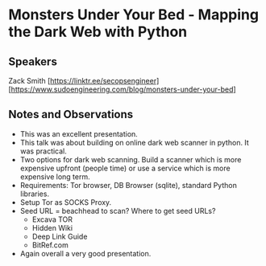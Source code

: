 # Monsters Under Your Bed - Mapping the Dark Web with Python

## Speakers

Zack Smith [https://linktr.ee/secopsengineer] [https://www.sudoengineering.com/blog/monsters-under-your-bed]

## Notes and Observations

- This was an excellent presentation.
- This talk was about building on online dark web scanner in python. It was practical.
- Two options for dark web scanning. Build a scanner which is more expensive upfront (people time) or use a service which is more expensive long term.
- Requirements: Tor browser, DB Browser (sqlite), standard Python libraries. 
- Setup Tor as SOCKS Proxy.
- Seed URL = beachhead to scan? Where to get seed URLs? 
  - Excava TOR
  - Hidden Wiki
  - Deep Link Guide
  - BitRef.com
- Again overall a very good presentation.
